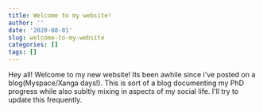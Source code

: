 ```yaml
---
title: Welcome to my website!
author: ''
date: '2020-08-01'
slug: welcome-to-my-website
categories: []
tags: []
---
```

Hey all! Welcome to my new website! Its been awhile since i've posted on a blog(Myspace/Xanga days!). This is sort of a blog documenting my PhD progress while also subltly mixing in aspects of my social life. I'll try to update this frequently.


